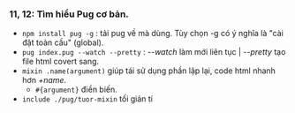 ### 11, 12: Tìm hiểu Pug cơ bản.

- `npm install pug -g` : tải pug về mà dùng. Tùy chọn -g có ý nghĩa là "cài đặt toàn cầu" (global).
- `pug index.pug --watch --pretty` : _--watch_ làm mới liên tục | _--pretty_ tạo file html covert sang.
- `mixin .name(argument)` giúp tái sử dụng phần lập lại, code html nhanh hơn *+name*.
  - `#{argument}` điền biến.
- `include ./pug/tuor-mixin` tối giản tí 
